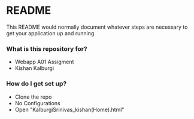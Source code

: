 # README #

This README would normally document whatever steps are necessary to get your application up and running.

### What is this repository for? ###

* Webapp A01 Assigment
* Kishan Kalburgi

### How do I get set up? ###

* Clone the  repo
* No Configurations
* Open "KalburgiSrinivas_kishan(Home).html"
